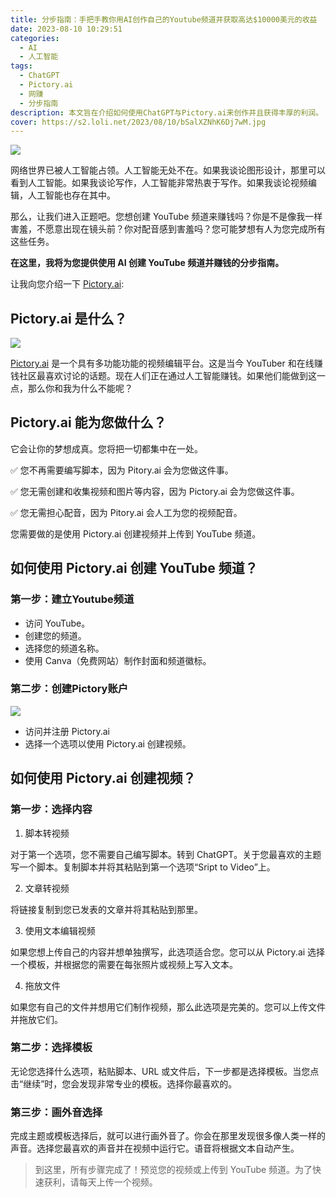 ```yaml
---
title: 分步指南：手把手教你用AI创作自己的Youtube频道并获取高达$10000美元的收益
date: 2023-08-10 10:29:51
categories:
  - AI
  - 人工智能
tags:
  - ChatGPT
  - Pictory.ai 
  - 网赚
  - 分步指南
description: 本文旨在介绍如何使用ChatGPT与Pictory.ai来创作并且获得丰厚的利润。
cover: https://s2.loli.net/2023/08/10/bSalXZNhK6Dj7wM.jpg
---
```


![](https://s2.loli.net/2023/08/10/TpwJBk6rLbPu25W.webp)

网络世界已被人工智能占领。人工智能无处不在。如果我谈论图形设计，那里可以看到人工智能。如果我谈论写作，人工智能非常热衷于写作。如果我谈论视频编辑，人工智能也存在其中。

那么，让我们进入正题吧。您想创建 YouTube 频道来赚钱吗？你是不是像我一样害羞，不愿意出现在镜头前？你对配音感到害羞吗？您可能梦想有人为您完成所有这些任务。

**在这里，我将为您提供使用 AI 创建 YouTube 频道并赚钱的分步指南。**

让我向您介绍一下 [Pictory.ai](https://pictory.ai/):

## Pictory.ai 是什么？
![](https://s2.loli.net/2023/08/10/rCgKwDd6Y5xbhNB.jpg)

[Pictory.ai](https://pictory.ai/) 是一个具有多功能功能的视频编辑平台。这是当今 YouTuber 和在线赚钱社区最喜欢讨论的话题。现在人们正在通过人工智能赚钱。如果他们能做到这一点，那么你和我为什么不能呢？

## Pictory.ai 能为您做什么？

它会让你的梦想成真。您将把一切都集中在一处。

✅ 您不再需要编写脚本，因为 Pitory.ai 会为您做这件事。

✅ 您无需创建和收集视频和图片等内容，因为 Pictory.ai 会为您做这件事。

✅ 您无需担心配音，因为 Pitory.ai 会人工为您的视频配音。

您需要做的是使用 Pictory.ai 创建视频并上传到 YouTube 频道。

## 如何使用 Pictory.ai 创建 YouTube 频道？

### 第一步：建立Youtube频道

- 访问 YouTube。
- 创建您的频道。
- 选择您的频道名称。
- 使用 Canva（免费网站）制作封面和频道徽标。

### 第二步：创建Pictory账户

![](https://s2.loli.net/2023/08/10/8WE5ZpYGt2xPeX6.webp)

- 访问并注册 Pictory.ai
- 选择一个选项以使用 Pictory.ai 创建视频。

## 如何使用 Pictory.ai 创建视频？

### 第一步：选择内容

1. 脚本转视频

对于第一个选项，您不需要自己编写脚本。转到 ChatGPT。关于您最喜欢的主题写一个脚本。复制脚本并将其粘贴到第一个选项“Sript to Video”上。

2. 文章转视频

将链接复制到您已发表的文章并将其粘贴到那里。

3. 使用文本编辑视频

如果您想上传自己的内容并想单独撰写，此选项适合您。您可以从 Pictory.ai 选择一个模板，并根据您的需要在每张照片或视频上写入文本。

4. 拖放文件

如果您有自己的文件并想用它们制作视频，那么此选项是完美的。您可以上传文件并拖放它们。

### 第二步：选择模板

无论您选择什么选项，粘贴脚本、URL 或文件后，下一步都是选择模板。当您点击“继续”时，您会发现非常专业的模板。选择你最喜欢的。

### 第三步：画外音选择

完成主题或模板选择后，就可以进行画外音了。你会在那里发现很多像人类一样的声音。选择您最喜欢的声音并在视频中运行它。语音将根据文本自动产生。

> 到这里，所有步骤完成了！预览您的视频或上传到 YouTube 频道。为了快速获利，请每天上传一个视频。


